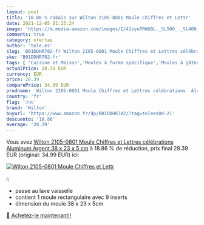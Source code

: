 ```yaml
---
layout: post
title: '18.86 % rabais sur Wilton 2105-0801 Moule Chiffres et Lettr'
date: 2021-12-05 01:35:24
image: 'https://m.media-amazon.com/images/I/41syuTRWUBL._SL500_._SL400_.jpg'
comments: true
category: ofertas
author: 'tole.es'
slug: 'B01DDHR702-fr Wilton 2105-0801 Moule Chiffres et Lettres célébrations...'
sku: 'B01DDHR702-fr'
tags: [ 'Cuisine et Maison','Moules à forme spécifique','Moules à gâteaux','Moules à pâtisserie','Petit électroménager','Pièces et accessoires pour petit électroménager','Pâtisserie','Sets de moules à pâtisserie','wilton', ]
actualPrice: 28.39 EUR
currency: EUR
price: 28.39
comparePrice: 34.99 EUR
prodname: 'Wilton 2105-0801 Moule Chiffres et Lettres célébrations  Aluminum  Argent  38 x 23 x 5 cm'
country: 'fr'
flag: '🇫🇷'
brand: 'Wilton'
buyurl: 'https://www.amazon.fr/dp/B01DDHR702/?tag=tolees0d-21'
descuento: '18.86'
average: '28.39'
---
```


Vous avez [Wilton 2105-0801 Moule Chiffres et Lettres célébrations  Aluminum  Argent  38 x 23 x 5 cm](https://www.amazon.fr/dp/B01DDHR702/?tag=tolees0d-21)  à  18.86 % de réduction, prix final  28.39 EUR (original: 34.99 EUR) ici:

[![Wilton 2105-0801 Moule Chiffres et Lettr](https://m.media-amazon.com/images/I/41syuTRWUBL._SL500_._SL400_.jpg)](https://www.amazon.fr/dp/B01DDHR702/?tag=tolees0d-21)

ℹ️:

- passe au lave vaisselle
- contient 1 moule rectangulaire avec 9 inserts
- dimension du moule 38 x 23 x 5cm

[🛒 Achetez-le maintenant!!](https://www.amazon.fr/dp/B01DDHR702/?tag=tolees0d-21)
